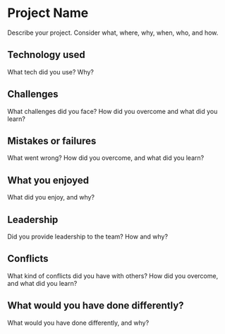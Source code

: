 # Project Name

Describe your project.
Consider what, where, why, when, who, and how.

## Technology used

What tech did you use? Why?

## Challenges

What challenges did you face?
How did you overcome and what did you learn?

## Mistakes or failures

What went wrong?
How did you overcome, and what did you learn?

## What you enjoyed

What did you enjoy, and why?

## Leadership

Did you provide leadership to the team?
How and why?

## Conflicts

What kind of conflicts did you have with others?
How did you overcome, and what did you learn?

## What would you have done differently?

What would you have done differently, and why?

